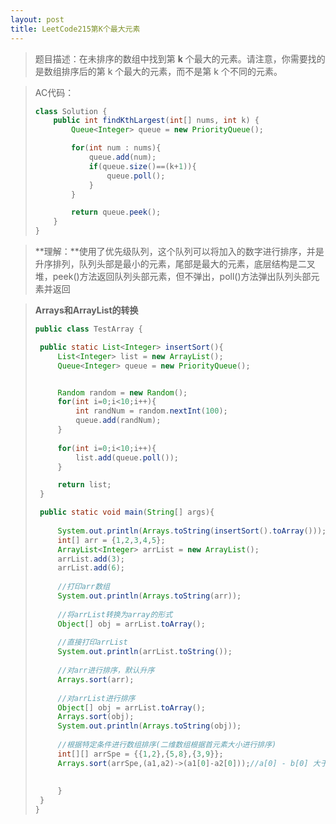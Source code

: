```yaml
---
layout: post
title: LeetCode215第K个最大元素
---
```


> 题目描述：在未排序的数组中找到第 **k** 个最大的元素。请注意，你需要找的是数组排序后的第 k 个最大的元素，而不是第 k 个不同的元素。

> AC代码：
>
> ```java
> class Solution {
>     public int findKthLargest(int[] nums, int k) {
>         Queue<Integer> queue = new PriorityQueue();
> 
>         for(int num : nums){
>             queue.add(num);
>             if(queue.size()==(k+1)){
>                 queue.poll();
>             }
>         }
> 
>         return queue.peek();
>     }
> }
> ```

> **理解：**使用了优先级队列，这个队列可以将加入的数字进行排序，并是升序排列，队列头部是最小的元素，尾部是最大的元素，底层结构是二叉堆，peek()方法返回队列头部元素，但不弹出，poll()方法弹出队列头部元素并返回

> **Arrays和ArrayList的转换**
>
> ```java
> public class TestArray {
> 
>  public static List<Integer> insertSort(){
>      List<Integer> list = new ArrayList();
>      Queue<Integer> queue = new PriorityQueue();
> 
> 
>      Random random = new Random();
>      for(int i=0;i<10;i++){
>          int randNum = random.nextInt(100);
>          queue.add(randNum);
>      }
>      
>      for(int i=0;i<10;i++){
>          list.add(queue.poll());
>      }
> 
>      return list;
>  }
> 
>  public static void main(String[] args){
>      
>      System.out.println(Arrays.toString(insertSort().toArray()));
>      int[] arr = {1,2,3,4,5};
>      ArrayList<Integer> arrList = new ArrayList();
>      arrList.add(3);
>      arrList.add(6);
>      
>      //打印arr数组
>      System.out.println(Arrays.toString(arr));
>      
>      //将arrList转换为array的形式
>      Object[] obj = arrList.toArray();
>      
>      //直接打印arrList
>      System.out.println(arrList.toString());
>      
>      //对arr进行排序，默认升序
>      Arrays.sort(arr);
>      
>      //对arrList进行排序
>      Object[] obj = arrList.toArray();
>      Arrays.sort(obj);
>      System.out.println(Arrays.toString(obj));
>      
>      //根据特定条件进行数组排序(二维数组根据首元素大小进行排序)
>      int[][] arrSpe = {{1,2},{5,8},{3,9}};
>      Arrays.sort(arrSpe,(a1,a2)->(a1[0]-a2[0]));//a[0] - b[0] 大于0就交换位置
>      
>      
>      }
>  }
> }
> ```